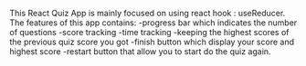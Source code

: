
This React Quiz App is mainly focused on using react hook : useReducer.
The features of this app contains: 
-progress bar which indicates the number of questions
-score tracking
-time tracking
-keeping the highest scores of the previous quiz score you got
-finish button which display your score and highest score
-restart button that allow you to start do the quiz again.

